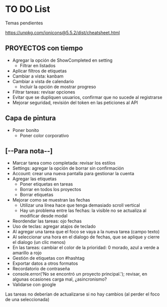 # TO DO List

Temas pendientes

https://unpkg.com/ionicons@5.5.2/dist/cheatsheet.html

## PROYECTOS con tiempo

- Agregar la opción de ShowCompleted en setting
  - Filtrar en listados
- Aplicar filtros de etiquetas
- Cambiar a vista: kanbam
- Cambiar a vista de calendario
  - Incluir la opción de mostrar progreso
- Filtrar tareas: revisar opciones
- Evitar que se dupliquen usuarios, confirmar que no sucede al registrarse
- Mejorar seguridad, revisión del token en las peticiones al API

## Capa de pintura

- Poner bonito
  - Poner color corporativo

## [--Para nota--]

- Marcar tarea como completada: revisar los estilos
- Settings: agregar la opción de borrar sin confirmación
- Account: crear una nueva pantalla para gestionar la cuenta
- Agregar las etiquetas
  - Poner etiquetas en tareas
  - Borrar en todos los proyectos
  - Borrar etiquetas
- Mejorar como se muestran las fechas
  - Utilizar una línea hace que tenga demasiado scroll vertical
  - Hay un problema entre las fechas: la visible no se actualiza al modificar desde modal
- Reordendar las tareas: ojo fechas
- Uso de teclas: agregar atajos de teclado
- Al agregar una tarea que el foco se vaya a la nueva tarea (campo texto)
- Al seleccionar una hora en el dialogo de fechas, que se aplique y cierre el dialogo (un clic menos)
- En las tareas: cambiar el color de la prioridad: 0 morado, azul a verde a amarillo a rojo
- Gestión de etiquetas con #hashtag
- Exportar datos a otros formatos
- Recordatorio de contraseña
- console.error('No se encontró un proyecto principal.'); revisar, en algunas ocasiones carga mal, ¿asincronismo?
- Validarse con google

Las tareas no deberían de actualizarse si no hay cambios (al perder el foco de una seleccionada)
